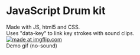 <h1>JavaScript Drum kit </h1>
Made with JS, html5 and CSS. </br>
Uses "data-key" to link key strokes with sound clips. </br>
<a href="https://imgflip.com/gif/240mce"><img src="https://i.imgflip.com/240mce.gif" title="made at imgflip.com"/></a> </br>
Demo gif (no-sound)

